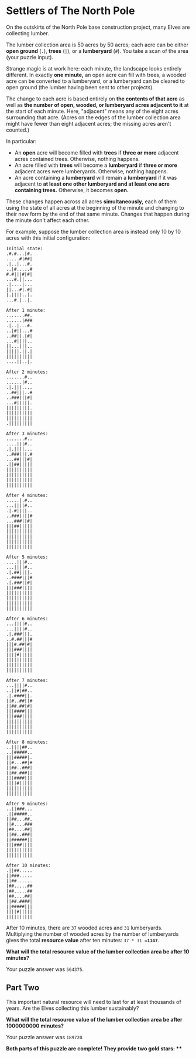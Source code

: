 # Settlers of The North Pole

On the outskirts of the North Pole base construction project, many Elves are collecting lumber.

The lumber collection area is 50 acres by 50 acres; each acre can be either __open ground__ (`.`), 
__trees__ (`|`), or a __lumberyard__ (`#`). You take a scan of the area (your puzzle input).

Strange magic is at work here: each minute, the landscape looks entirely different. In exactly 
__one minute,__ an open acre can fill with trees, a wooded acre can be converted to a lumberyard, 
or a lumberyard can be cleared to open ground (the lumber having been sent to other projects).

The change to each acre is based entirely on __the contents of that acre__ as well as __the number 
of open, wooded, or lumberyard acres adjacent to it__ at the start of each minute. Here, "adjacent" 
means any of the eight acres surrounding that acre. (Acres on the edges of the lumber collection 
area might have fewer than eight adjacent acres; the missing acres aren't counted.)

In particular:

 - An __open__ acre will become filled with __trees__ if __three or more__ adjacent acres contained 
 trees. Otherwise, nothing happens.
 - An acre filled with __trees__ will become a __lumberyard__ if __three or more__ adjacent acres 
 were lumberyards. Otherwise, nothing happens.
 - An acre containing a __lumberyard__ will remain a __lumberyard__ if it was adjacent to __at 
 least one other lumberyard and at least one acre containing trees.__ Otherwise, it becomes 
 __open.__

These changes happen across all acres __simultaneously,__ each of them using the state of all acres 
at the beginning of the minute and changing to their new form by the end of that same minute. 
Changes that happen during the minute don't affect each other.

For example, suppose the lumber collection area is instead only 10 by 10 acres with this initial 
configuration:

```
Initial state:
.#.#...|#.
.....#|##|
.|..|...#.
..|#.....#
#.#|||#|#|
...#.||...
.|....|...
||...#|.#|
|.||||..|.
...#.|..|.

After 1 minute:
.......##.
......|###
.|..|...#.
..|#||...#
..##||.|#|
...#||||..
||...|||..
|||||.||.|
||||||||||
....||..|.

After 2 minutes:
.......#..
......|#..
.|.|||....
..##|||..#
..###|||#|
...#|||||.
|||||||||.
||||||||||
||||||||||
.|||||||||

After 3 minutes:
.......#..
....|||#..
.|.||||...
..###|||.#
...##|||#|
.||##|||||
||||||||||
||||||||||
||||||||||
||||||||||

After 4 minutes:
.....|.#..
...||||#..
.|.#||||..
..###||||#
...###||#|
|||##|||||
||||||||||
||||||||||
||||||||||
||||||||||

After 5 minutes:
....|||#..
...||||#..
.|.##||||.
..####|||#
.|.###||#|
|||###||||
||||||||||
||||||||||
||||||||||
||||||||||

After 6 minutes:
...||||#..
...||||#..
.|.###|||.
..#.##|||#
|||#.##|#|
|||###||||
||||#|||||
||||||||||
||||||||||
||||||||||

After 7 minutes:
...||||#..
..||#|##..
.|.####||.
||#..##||#
||##.##|#|
|||####|||
|||###||||
||||||||||
||||||||||
||||||||||

After 8 minutes:
..||||##..
..|#####..
|||#####|.
||#...##|#
||##..###|
||##.###||
|||####|||
||||#|||||
||||||||||
||||||||||

After 9 minutes:
..||###...
.||#####..
||##...##.
||#....###
|##....##|
||##..###|
||######||
|||###||||
||||||||||
||||||||||

After 10 minutes:
.||##.....
||###.....
||##......
|##.....##
|##.....##
|##....##|
||##.####|
||#####|||
||||#|||||
||||||||||
```

After 10 minutes, there are `37` wooded acres and `31` lumberyards. Multiplying the number of 
wooded acres by the number of lumberyards gives the total __resource value__ after ten minutes: 
`37 * 31 =`**`1147`**.

__What will the total resource value of the lumber collection area be after 10 minutes?__

Your puzzle answer was `564375`.

## Part Two 

This important natural resource will need to last for at least thousands of years. Are the Elves 
collecting this lumber sustainably?

__What will the total resource value of the lumber collection area be after 1000000000 minutes?__

Your puzzle answer was `189720`.

__Both parts of this puzzle are complete! They provide two gold stars: \*\*__